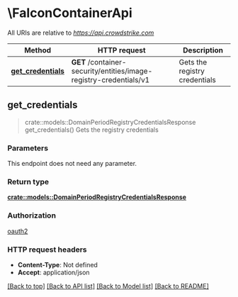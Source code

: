 # \FalconContainerApi

All URIs are relative to *https://api.crowdstrike.com*

Method | HTTP request | Description
------------- | ------------- | -------------
[**get_credentials**](FalconContainerApi.md#get_credentials) | **GET** /container-security/entities/image-registry-credentials/v1 | Gets the registry credentials



## get_credentials

> crate::models::DomainPeriodRegistryCredentialsResponse get_credentials()
Gets the registry credentials

### Parameters

This endpoint does not need any parameter.

### Return type

[**crate::models::DomainPeriodRegistryCredentialsResponse**](domain.RegistryCredentialsResponse.md)

### Authorization

[oauth2](../README.md#oauth2)

### HTTP request headers

- **Content-Type**: Not defined
- **Accept**: application/json

[[Back to top]](#) [[Back to API list]](../README.md#documentation-for-api-endpoints) [[Back to Model list]](../README.md#documentation-for-models) [[Back to README]](../README.md)

